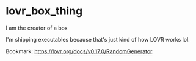 # lovr_box_thing
 I am the creator of a box

I'm shipping executables because that's just kind of how LOVR works lol.

Bookmark:
https://lovr.org/docs/v0.17.0/RandomGenerator